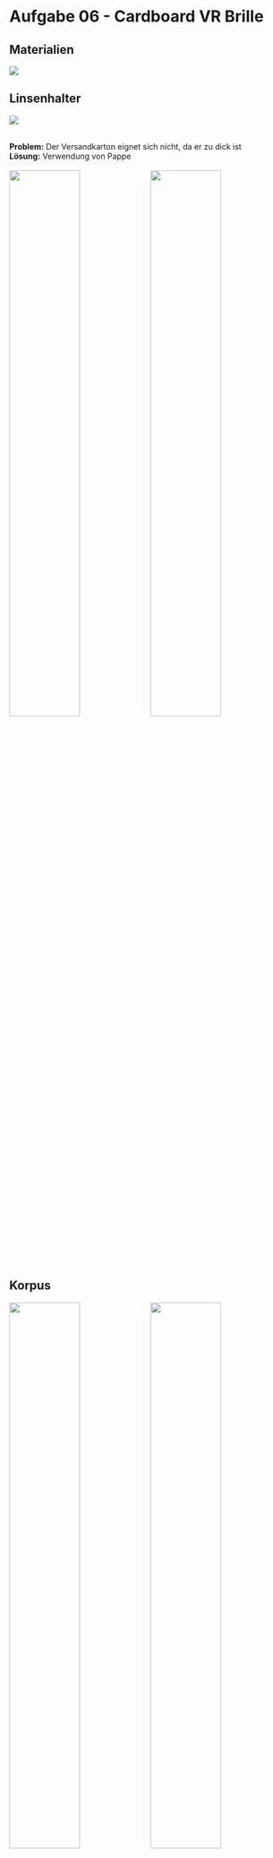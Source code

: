 # Aufgabe 06 - Cardboard VR Brille

## Materialien
<img src="https://ninahecht.github.io/IFD-WiSe20-21/aufgabe6/res/01-materialien-min.jpg"/>

## Linsenhalter
<img src="https://ninahecht.github.io/IFD-WiSe20-21/aufgabe6/res/02-karton-zu-dick-min.jpg"/><br><br>

**Problem:** Der Versandkarton eignet sich nicht, da er zu dick ist<br>
**Lösung:** Verwendung von Pappe<br><br>
<img style="width: 50%; float:left;" src="https://ninahecht.github.io/IFD-WiSe20-21/aufgabe6/res/03-pappe-min.jpg"/>
<img style="width: 50%; float:left;" src="https://ninahecht.github.io/IFD-WiSe20-21/aufgabe6/res/04-innenleben-fertig-min.jpg"/>
<div style="clear:both;"></div>

## Korpus
<img style="width: 50%; float:left;" src="https://ninahecht.github.io/IFD-WiSe20-21/aufgabe6/res/05-papphuelle-min.jpg"/>
<img style="width: 50%; float:left;" src="https://ninahecht.github.io/IFD-WiSe20-21/aufgabe6/res/06-papphuelle-ausgeschnitten-min.jpg"/>
<div style="clear:both;"></div>

## Zusammensetzen
<img src="https://ninahecht.github.io/IFD-WiSe20-21/aufgabe6/res/07-zusammengesetzt-zu-klein-min.jpg"/><br><br>

**Problem:** Der Linsenhalter sitzt zu locker im Pappkorpus<br>
**Lösung:** Verstärkung der unteren und linken Seite des Korpus mit Karton<br><br>
<img style="width: 33.3%; float:left;" src="https://ninahecht.github.io/IFD-WiSe20-21/aufgabe6/res/08-unten-links-aus-karton-min.jpg"/>
<img style="width: 33.3%; float:left;" src="https://ninahecht.github.io/IFD-WiSe20-21/aufgabe6/res/09-mit-papier-verkleiden-min.jpg"/>
<img style="width: 33.3%; float:left;" src="https://ninahecht.github.io/IFD-WiSe20-21/aufgabe6/res/10-mit-papier-verkleidet-min.jpg"/>
<div style="clear:both;"></div><br>
<img src="https://ninahecht.github.io/IFD-WiSe20-21/aufgabe6/res/11-zusammengesetzt-passt-min.jpg"/><br>

## Abschluss
Anbringen von Klettpunkten um die Handy-Lasche oben zu befestigen<br><br>
<img src="https://ninahecht.github.io/IFD-WiSe20-21/aufgabe6/res/12-klettpunkte-min.jpg"/><br><br>
Test und Vorschau des Designs (Designüberlegung: Wald als Skyline, HFU Logo als Mond)<br><br>
<img style="width: 50%;" src="https://ninahecht.github.io/IFD-WiSe20-21/aufgabe6/res/13-test-min.jpg"/>